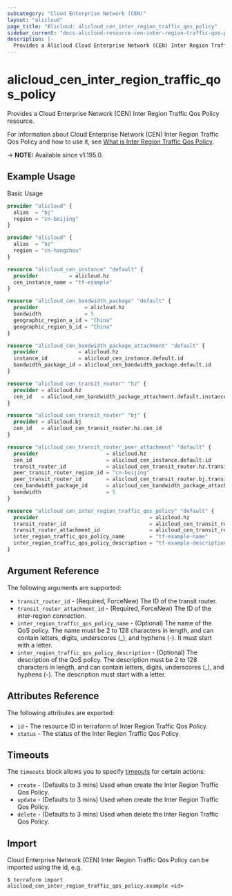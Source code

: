 ```yaml
---
subcategory: "Cloud Enterprise Network (CEN)"
layout: "alicloud"
page_title: "Alicloud: alicloud_cen_inter_region_traffic_qos_policy"
sidebar_current: "docs-alicloud-resource-cen-inter-region-traffic-qos-policy"
description: |-
  Provides a Alicloud Cloud Enterprise Network (CEN) Inter Region Traffic Qos Policy resource.
---
```


# alicloud_cen_inter_region_traffic_qos_policy

Provides a Cloud Enterprise Network (CEN) Inter Region Traffic Qos Policy resource.

For information about Cloud Enterprise Network (CEN) Inter Region Traffic Qos Policy and how to use it, see [What is Inter Region Traffic Qos Policy](https://www.alibabacloud.com/help/en/cloud-enterprise-network/latest/api-doc-cbn-2017-09-12-api-doc-createceninterregiontrafficqospolicy).

-> **NOTE:** Available since v1.195.0.

## Example Usage

Basic Usage

```terraform
provider "alicloud" {
  alias  = "bj"
  region = "cn-beijing"
}

provider "alicloud" {
  alias  = "hz"
  region = "cn-hangzhou"
}

resource "alicloud_cen_instance" "default" {
  provider          = alicloud.hz
  cen_instance_name = "tf-example"
}

resource "alicloud_cen_bandwidth_package" "default" {
  provider               = alicloud.hz
  bandwidth              = 5
  geographic_region_a_id = "China"
  geographic_region_b_id = "China"
}

resource "alicloud_cen_bandwidth_package_attachment" "default" {
  provider             = alicloud.hz
  instance_id          = alicloud_cen_instance.default.id
  bandwidth_package_id = alicloud_cen_bandwidth_package.default.id
}

resource "alicloud_cen_transit_router" "hz" {
  provider = alicloud.hz
  cen_id   = alicloud_cen_bandwidth_package_attachment.default.instance_id
}

resource "alicloud_cen_transit_router" "bj" {
  provider = alicloud.bj
  cen_id   = alicloud_cen_transit_router.hz.cen_id
}

resource "alicloud_cen_transit_router_peer_attachment" "default" {
  provider                      = alicloud.hz
  cen_id                        = alicloud_cen_instance.default.id
  transit_router_id             = alicloud_cen_transit_router.hz.transit_router_id
  peer_transit_router_region_id = "cn-beijing"
  peer_transit_router_id        = alicloud_cen_transit_router.bj.transit_router_id
  cen_bandwidth_package_id      = alicloud_cen_bandwidth_package_attachment.default.bandwidth_package_id
  bandwidth                     = 5
}

resource "alicloud_cen_inter_region_traffic_qos_policy" "default" {
  provider                                    = alicloud.hz
  transit_router_id                           = alicloud_cen_transit_router.hz.transit_router_id
  transit_router_attachment_id                = alicloud_cen_transit_router_peer_attachment.default.transit_router_attachment_id
  inter_region_traffic_qos_policy_name        = "tf-example-name"
  inter_region_traffic_qos_policy_description = "tf-example-description"
}
```

## Argument Reference

The following arguments are supported:

* `transit_router_id` - (Required, ForceNew) The ID of the transit router.
* `transit_router_attachment_id` - (Required, ForceNew) The ID of the inter-region connection.
* `inter_region_traffic_qos_policy_name` - (Optional) The name of the QoS policy. The name must be 2 to 128 characters in length, and can contain letters, digits, underscores (_), and hyphens (-). It must start with a letter.
* `inter_region_traffic_qos_policy_description` - (Optional) The description of the QoS policy. The description must be 2 to 128 characters in length, and can contain letters, digits, underscores (_), and hyphens (-). The description must start with a letter.

## Attributes Reference

The following attributes are exported:

* `id` - The resource ID in terraform of Inter Region Traffic Qos Policy.
* `status` - The status of the Inter Region Traffic Qos Policy.

## Timeouts

The `timeouts` block allows you to specify [timeouts](https://www.terraform.io/docs/configuration-0-11/resources.html#timeouts) for certain actions:

* `create` - (Defaults to 3 mins) Used when create the Inter Region Traffic Qos Policy.
* `update` - (Defaults to 3 mins) Used when create the Inter Region Traffic Qos Policy.
* `delete` - (Defaults to 3 mins) Used when delete the Inter Region Traffic Qos Policy.

## Import

Cloud Enterprise Network (CEN) Inter Region Traffic Qos Policy can be imported using the id, e.g.

```shell
$ terraform import alicloud_cen_inter_region_traffic_qos_policy.example <id>
```
